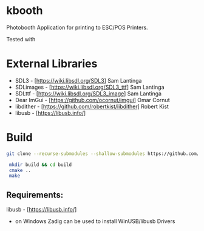 # kbooth
Photobooth Application for printing to ESC/POS Printers.

Tested with 

# External Libraries
- SDL3 -  [https://wiki.libsdl.org/SDL3] Sam Lantinga
- SDLimages - [https://wiki.libsdl.org/SDL3_ttf] Sam Lantinga 
- SDLttf -  [https://wiki.libsdl.org/SDL3_image] Sam Lantinga
- Dear ImGui - [https://github.com/ocornut/imgui] Omar Cornut
- libdither - [https://github.com/robertkist/libdither] Robert Kist
- libusb - [https://libusb.info/]  

# Build

```bash
git clone --recurse-submodules --shallow-submodules https://github.com/thewatermelonman/kbooth.git
```

```bash
 mkdir build && cd build
 cmake ..
 make 
```

## Requirements:
libusb - [https://libusb.info/]
- on Windows Zadig can be used to install WinUSB/libusb Drivers
